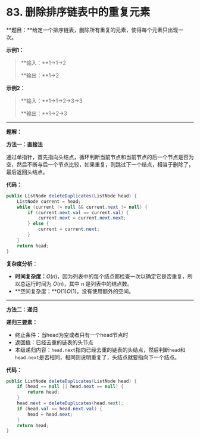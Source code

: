 # 83. 删除排序链表中的重复元素

**题目：**给定一个排序链表，删除所有重复的元素，使得每个元素只出现一次。

**示例1：**

>**输入：**1->1->2
>
>**输出：**1->2

**示例2：**

>**输入：**1->1->2->3->3
>
>**输出：**1->2->3



------



**题解：**

**方法一：直接法**

通过单指针，首先指向头结点，循环判断当前节点和当前节点的后一个节点是否为空，然后不断与后一个节点比较，如果重复，则跳过下一个结点，相当于删除了，最后返回头结点。

**代码：**

```java
public ListNode deleteDuplicates(ListNode head) {
    ListNode current = head;
    while (current != null && current.next != null) {
        if (current.next.val == current.val) {
            current.next = current.next.next;
        } else {
            current = current.next;
        }
    }
    return head;
}
```

**复杂度分析：**

- **时间复杂度：**$O(n)$，因为列表中的每个结点都检查一次以确定它是否重复，所以总运行时间为 $O(n)$，其中 n 是列表中的结点数。
- **空间复杂度：**O(1)*O*(1)，没有使用额外的空间。



------



**方法二：递归**

**递归三要素：**

- 终止条件：当head为空或者只有一个head节点时
- 返回值：已经去重的链表的头节点
- 本级递归内容：`head.next`指向已经去重的链表的头结点，然后判断`head`和`head.next`是否相同，相同则说明重复了，头结点就要指向下一个结点。

**代码：**

```java
public ListNode deleteDuplicates(ListNode head) {
    if (head == null || head.next == null) {
        return head;
    }
    head.next = deleteDuplicates(head.next);
    if (head.val == head.next.val) {
        head = head.next;
    }
    return head;
}
```

